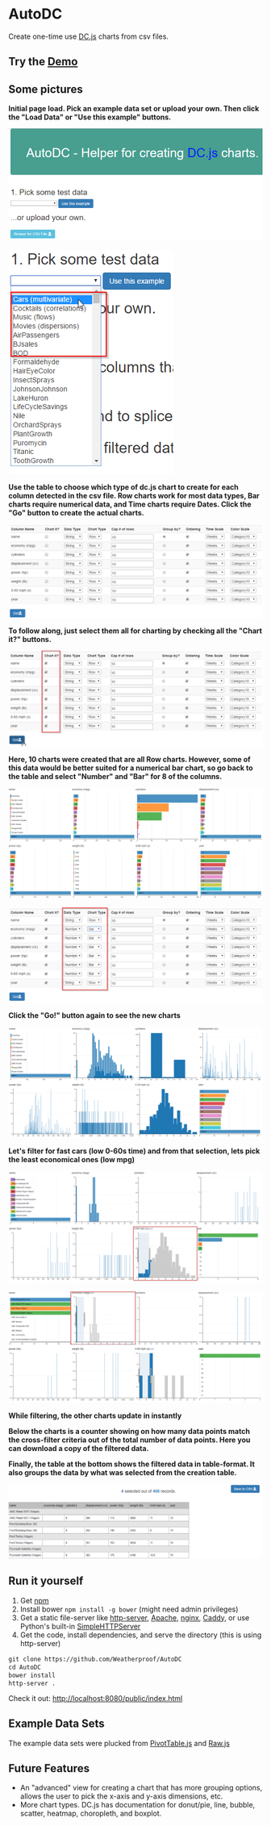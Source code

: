 # AutoDC
Create one-time use [DC.js](https://dc-js.github.io/dc.js/) charts from csv files.

## Try the [Demo](https://dstreet26/AutoDC)

## Some pictures

**Initial page load. Pick an example data set or upload your own. Then click the "Load Data" or "Use this example" buttons.**

![Initial page load](https://github.com/Weatherproof/AutoDC/raw/master/doc/images/Initial%20page%20load.png "Initial page load")

![Example Datasets](https://github.com/Weatherproof/AutoDC/raw/master/doc/images/Example%20Datasets.png "Example Datasets")

**Use the table to choose which type of dc.js chart to create for each column detected in the csv file. Row charts work for most data types, Bar charts require numerical data, and Time charts require Dates. Click the "Go" button to create the actual charts.**

 ![Config Table](https://github.com/Weatherproof/AutoDC/raw/master/doc/images/Config%20Table.png "Config Table")

**To follow along, just select them all for charting by checking all the "Chart it?" buttons.**

 ![Selecting all](https://github.com/Weatherproof/AutoDC/raw/master/doc/images/Selecting%20all.png "Selecting all")

**Here, 10 charts were created that are all Row charts. However, some of this data would be better suited for a numerical bar chart, so go back to the table and select "Number" and "Bar" for 8 of the columns.**

![Generated charts 1](https://github.com/Weatherproof/AutoDC/raw/master/doc/images/Generated%20charts%201.png "Generated charts 1")

![Changing chart types](https://github.com/Weatherproof/AutoDC/raw/master/doc/images/Changing%20chart%20types.png "Changing chart types")

**Click the "Go!" button again to see the new charts**

![Generated charts 2](https://github.com/Weatherproof/AutoDC/raw/master/doc/images/Generated%20charts%202.png "Generated charts 2")

**Let's filter for fast cars (low 0-60s time) and from that selection, lets pick the least economical ones (low mpg)**

![Filtering fast cars](https://github.com/Weatherproof/AutoDC/raw/master/doc/images/Filtering%20fast%20cars.png "Filtering fast cars")

![Filtering economic cars](https://github.com/Weatherproof/AutoDC/raw/master/doc/images/Filtering%20economic%20cars.png "Filtering economic cars")

**While filtering, the other charts update in instantly**

**Below the charts is a counter showing on how many data points match the cross-filter criteria out of the total number of data points. Here you can download a copy of the filtered data.**

**Finally, the table at the bottom shows the filtered data in table-format. It also groups the data by what was selected from the creation table.**

![Filtered Datatable](https://github.com/Weatherproof/AutoDC/raw/master/doc/images/Filtered%20Datatable.png "Filtered Datatable")


## Run it yourself

1. Get [npm](https://nodejs.org/en/)
2. Install bower `npm install -g bower` (might need admin privileges)
3. Get a static file-server like [http-server](https://github.com/indexzero/http-server), [Apache](https://www.apache.org/), [nginx](https://www.nginx.com/resources/wiki/), [Caddy](https://caddyserver.com/), or use Python's built-in [SimpleHTTPServer](https://docs.python.org/2/library/simplehttpserver.html)
4. Get the code, install dependencies, and serve the directory (this is using http-server)

```shell
git clone https://github.com/Weatherproof/AutoDC
cd AutoDC
bower install 
http-server .
```
Check it out: [http://localhost:8080/public/index.html](http://localhost:8080/public/index.html)

## Example Data Sets
The example data sets were plucked from [PivotTable.js](http://nicolas.kruchten.com/pivottable/examples/) and [Raw.js](http://raw.densitydesign.org/)

## Future Features

- An "advanced" view for creating a chart that has more grouping options, allows the user to pick the x-axis and y-axis dimensions, etc.
- More chart types. DC.js has documentation for donut/pie, line, bubble, scatter, heatmap, choropleth, and boxplot.
